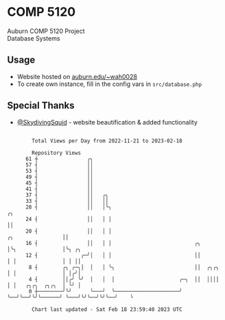 # COMP 5120
Auburn COMP 5120 Project  
Database Systems

## Usage
- Website hosted on [auburn.edu/~wah0028](https://webhome.auburn.edu/~wah0028/)
- To create own instance, fill in the config vars in `src/database.php`

## Special Thanks
- [@SkydivingSquid](https://github.com/SkydivingSquid) - website beautification & added functionality

```

        Total Views per Day from 2022-11-21 to 2023-02-18

        Repository Views
      61 ┼                ╭╮
      57 ┤                ││
      53 ┤                ││
      49 ┤                ││
      45 ┤                ││
      41 ┤                ││
      37 ┤                ││   ╭╮
      33 ┤                ││   ││
      28 ┤                ││   │╰╮                                                           ╭╮
      24 ┤                ││   │ │                                                           ││
      20 ┤                ││   │ │                                         ╭╮                ││
      16 ┤                ││   │ │                           ╭╮            │╰╮               │╰╮ ╭╮
      12 ┤              ╭─╯│   │ │                           ││            │ │               │ │ ││
       8 ┤        ╭╮ ╭─╮│  │   │ ╰╮                          ││  ╭╮╭╮      │ │               │ │╭╯│
       4 ┤        ││╭╯ ╰╯  │   │  │                     ╭─╮  ││  ││││      │ │   ╭╮╭╮  ╭╮╭╮  │ ╰╯ │
       0 ┼────────╯╰╯      ╰───╯  ╰─────────────────────╯ ╰──╯╰──╯╰╯╰──────╯ ╰───╯╰╯╰──╯╰╯╰──╯    ╰

        Chart last updated - Sat Feb 18 23:59:40 2023 UTC
        
```
